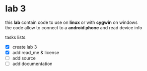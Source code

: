 # lab 3  
this **lab** contain code to use on **linux** or with **cygwin** on windows  
the code allow to connect to a **android phone** and read device info  

tasks lists  
- [X] create lab 3  
- [X] add read_me & license  
- [ ] add source  
- [ ] add documentation  
